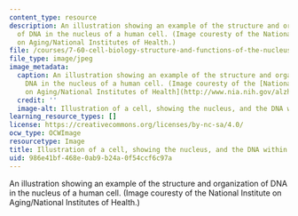 ```yaml
---
content_type: resource
description: An illustration showing an example of the structure and organization
  of DNA in the nucleus of a human cell. (Image couresty of the National Institute
  on Aging/National Institutes of Health.)
file: /courses/7-60-cell-biology-structure-and-functions-of-the-nucleus-spring-2010/986e41bf468e0ab9b24a0f54ccf6c97a_7-60s10-th.jpg
file_type: image/jpeg
image_metadata:
  caption: An illustration showing an example of the structure and organization of
    DNA in the nucleus of a human cell. (Image couresty of the [National Institute
    on Aging/National Institutes of Health](http://www.nia.nih.gov/alzheimers).)
  credit: ''
  image-alt: Illustration of a cell, showing the nucleus, and the DNA within the nucleus.
learning_resource_types: []
license: https://creativecommons.org/licenses/by-nc-sa/4.0/
ocw_type: OCWImage
resourcetype: Image
title: Illustration of a cell, showing the nucleus, and the DNA within the nucleus
uid: 986e41bf-468e-0ab9-b24a-0f54ccf6c97a
---
```

An illustration showing an example of the structure and organization of DNA in the nucleus of a human cell. (Image couresty of the National Institute on Aging/National Institutes of Health.)